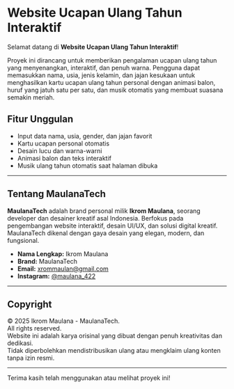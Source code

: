 # Website Ucapan Ulang Tahun Interaktif

Selamat datang di **Website Ucapan Ulang Tahun Interaktif**!

Proyek ini dirancang untuk memberikan pengalaman ucapan ulang tahun yang menyenangkan, interaktif, dan penuh warna. Pengguna dapat memasukkan nama, usia, jenis kelamin, dan jajan kesukaan untuk menghasilkan kartu ucapan ulang tahun personal dengan animasi balon, huruf yang jatuh satu per satu, dan musik otomatis yang membuat suasana semakin meriah.

## Fitur Unggulan

- Input data nama, usia, gender, dan jajan favorit
- Kartu ucapan personal otomatis
- Desain lucu dan warna-warni
- Animasi balon dan teks interaktif
- Musik ulang tahun otomatis saat halaman dibuka

---

## Tentang MaulanaTech

**MaulanaTech** adalah brand personal milik **Ikrom Maulana**, seorang developer dan desainer kreatif asal Indonesia. Berfokus pada pengembangan website interaktif, desain UI/UX, dan solusi digital kreatif. MaulanaTech dikenal dengan gaya desain yang elegan, modern, dan fungsional.

- **Nama Lengkap:** Ikrom Maulana  
- **Brand:** MaulanaTech  
- **Email:** xrommaulan@gmail.com  
- **Instagram:** [@maulana_422](https://instagram.com/maulana_422)

---

## Copyright

&copy; 2025 Ikrom Maulana - MaulanaTech.  
All rights reserved.  
Website ini adalah karya orisinal yang dibuat dengan penuh kreativitas dan dedikasi.  
Tidak diperbolehkan mendistribusikan ulang atau mengklaim ulang konten tanpa izin resmi.

---

Terima kasih telah menggunakan atau melihat proyek ini!
